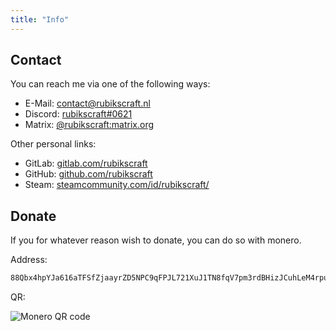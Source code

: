 ```yaml
---
title: "Info"
---
```


## Contact

You can reach me via one of the following ways:

- E-Mail: [contact@rubikscraft.nl](mailto:contact@rubikscraft.nl)
- Discord: [rubikscraft#0621](https://discord.com/users/350013809311744001)
- Matrix: [@rubikscraft:matrix.org](https://matrix.to/#/@rubikscraft:matrix.org)

Other personal links:

- GitLab: [gitlab.com/rubikscraft](https://gitlab.com/rubikscraft)
- GitHub: [github.com/rubikscraft](https://github.com/rubikscraft)
- Steam: [steamcommunity.com/id/rubikscraft/](https://steamcommunity.com/id/rubikscraft/)

## Donate

If you for whatever reason wish to donate, you can do so with monero.

Address:

```txt
88Qbx4hpYJa616aTFSfZjaayrZD5NPC9qFPJL721XuJ1TN8fqV7pm3rdBHizJCuhLeM4rpuu6oiL61tXw6vrZeYbPeu4VdJ
```

QR:

![Monero QR code](/image/monero.svg "Scan using your crypto wallet")
